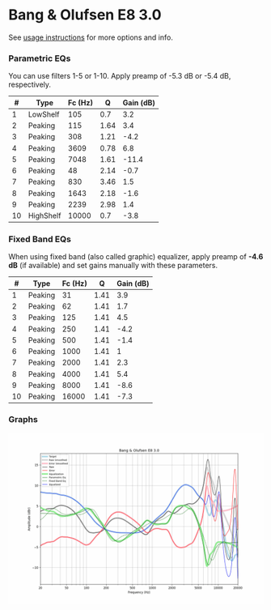 # Bang & Olufsen E8 3.0
See [usage instructions](https://github.com/jaakkopasanen/AutoEq#usage) for more options and info.

### Parametric EQs
You can use filters 1-5 or 1-10. Apply preamp of -5.3 dB or -5.4 dB, respectively.

|   # | Type      |   Fc (Hz) |    Q |   Gain (dB) |
|-----|-----------|-----------|------|-------------|
|   1 | LowShelf  |       105 | 0.7  |         3.2 |
|   2 | Peaking   |       115 | 1.64 |         3.4 |
|   3 | Peaking   |       308 | 1.21 |        -4.2 |
|   4 | Peaking   |      3609 | 0.78 |         6.8 |
|   5 | Peaking   |      7048 | 1.61 |       -11.4 |
|   6 | Peaking   |        48 | 2.14 |        -0.7 |
|   7 | Peaking   |       830 | 3.46 |         1.5 |
|   8 | Peaking   |      1643 | 2.18 |        -1.6 |
|   9 | Peaking   |      2239 | 2.98 |         1.4 |
|  10 | HighShelf |     10000 | 0.7  |        -3.8 |

### Fixed Band EQs
When using fixed band (also called graphic) equalizer, apply preamp of **-4.6 dB** (if available) and set gains manually with these parameters.

|   # | Type    |   Fc (Hz) |    Q |   Gain (dB) |
|-----|---------|-----------|------|-------------|
|   1 | Peaking |        31 | 1.41 |         3.9 |
|   2 | Peaking |        62 | 1.41 |         1.7 |
|   3 | Peaking |       125 | 1.41 |         4.5 |
|   4 | Peaking |       250 | 1.41 |        -4.2 |
|   5 | Peaking |       500 | 1.41 |        -1.4 |
|   6 | Peaking |      1000 | 1.41 |         1   |
|   7 | Peaking |      2000 | 1.41 |         2.3 |
|   8 | Peaking |      4000 | 1.41 |         5.4 |
|   9 | Peaking |      8000 | 1.41 |        -8.6 |
|  10 | Peaking |     16000 | 1.41 |        -7.3 |

### Graphs
![](./Bang%20&%20Olufsen%20E8%203.0.png)
